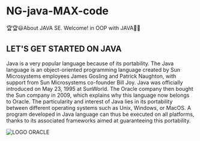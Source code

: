 # NG-java-MAX-code
🏆🏆😃About JAVA SE. Welcome! in OOP with JAVA💨💝

## LET'S GET STARTED ON JAVA

Java is a very popular language because of its portability.
The Java language is an object-oriented programming language created by Sun Microsystems employees James Gosling and Patrick Naughton, with support from Sun Microsystems co-founder Bill Joy. Java was officially introduced on May 23, 1995 at SunWorld. The Oracle company then bought the Sun company in 2009, which explains why this language now belongs to Oracle. The particularity and interest of Java lies in its portability between different operating systems such as Unix, Windows, or MacOS. A program developed in Java language can thus be executed on all platforms, thanks to its associated frameworks aimed at guaranteeing this portability.

![LOGO ORACLE](https://upload.wikimedia.org/wikipedia/commons/thumb/c/c3/Oracle_Logo.svg/2560px-Oracle_Logo.svg.png)


